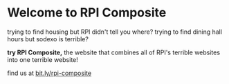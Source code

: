 # Welcome to RPI Composite
trying to find housing but RPI didn't tell you where?
trying to find dining hall hours but sodexo is terrible?

**try RPI Composite,** the website that combines all of RPI's terrible websites into one terrible website!

find us at [bit.ly/rpi-composite](bit.ly/rpi-composite)


<!--

**Here are some ideas to get you started:**

🙋‍♀️ A short introduction - what is your organization all about?
🌈 Contribution guidelines - how can the community get involved?
👩‍💻 Useful resources - where can the community find your docs? Is there anything else the community should know?
🍿 Fun facts - what does your team eat for breakfast?
🧙 Remember, you can do mighty things with the power of [Markdown](https://docs.github.com/github/writing-on-github/getting-started-with-writing-and-formatting-on-github/basic-writing-and-formatting-syntax)
-->

